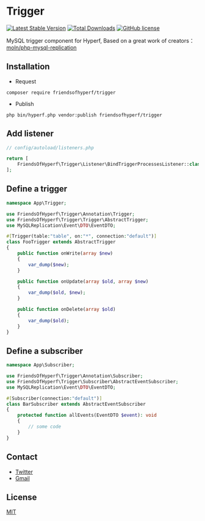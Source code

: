 # Trigger

[![Latest Stable Version](https://poser.pugx.org/friendsofhyperf/trigger/version.png)](https://packagist.org/packages/friendsofhyperf/trigger)
[![Total Downloads](https://poser.pugx.org/friendsofhyperf/trigger/d/total.png)](https://packagist.org/packages/friendsofhyperf/trigger)
[![GitHub license](https://img.shields.io/github/license/friendsofhyperf/trigger)](https://github.com/friendsofhyperf/trigger)

MySQL trigger component for Hyperf, Based on a great work of creators：[moln/php-mysql-replication](https://github.com/moln/php-mysql-replication)

## Installation

- Request

```shell
composer require friendsofhyperf/trigger
```

- Publish

```shell
php bin/hyperf.php vendor:publish friendsofhyperf/trigger
```

## Add listener

```php
// config/autoload/listeners.php

return [
    FriendsOfHyperf\Trigger\Listener\BindTriggerProcessesListener::class => PHP_INT_MAX,
];
```

## Define a trigger

```php
namespace App\Trigger;

use FriendsOfHyperf\Trigger\Annotation\Trigger;
use FriendsOfHyperf\Trigger\Trigger\AbstractTrigger;
use MySQLReplication\Event\DTO\EventDTO;

#[Trigger(table:"table", on:"*", connection:"default")]
class FooTrigger extends AbstractTrigger
{
    public function onWrite(array $new)
    {
        var_dump($new);
    }

    public function onUpdate(array $old, array $new)
    {
        var_dump($old, $new);
    }

    public function onDelete(array $old)
    {
        var_dump($old);
    }
}
```

## Define a subscriber

```php
namespace App\Subscriber;

use FriendsOfHyperf\Trigger\Annotation\Subscriber;
use FriendsOfHyperf\Trigger\Subscriber\AbstractEventSubscriber;
use MySQLReplication\Event\DTO\EventDTO;

#[Subscriber(connection:"default")]
class BarSubscriber extends AbstractEventSubscriber
{
    protected function allEvents(EventDTO $event): void
    {
        // some code
    }
}
```

## Contact

- [Twitter](https://twitter.com/huangdijia)
- [Gmail](mailto:huangdijia@gmail.com)

## License

[MIT](LICENSE)
